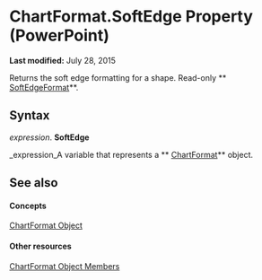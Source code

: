 
# ChartFormat.SoftEdge Property (PowerPoint)

 **Last modified:** July 28, 2015

Returns the soft edge formatting for a shape. Read-only  ** [SoftEdgeFormat](http://msdn.microsoft.com/library/9d9b34e1-03b5-9e56-b9ea-89c7ecce0370%28Office.15%29.aspx)**.

## Syntax

 _expression_. **SoftEdge**

 _expression_A variable that represents a  ** [ChartFormat](bba095c6-2abf-eb14-10d4-35686c06941c.md)** object.


## See also


#### Concepts


 [ChartFormat Object](bba095c6-2abf-eb14-10d4-35686c06941c.md)
#### Other resources


 [ChartFormat Object Members](930791b5-f1e0-9933-9fa0-392c68222dee.md)
